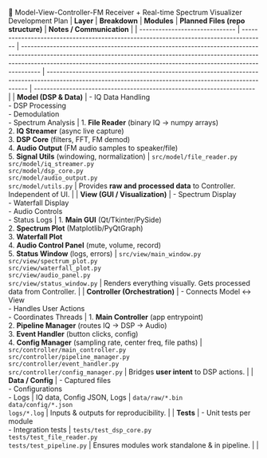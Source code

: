 📌 Model-View-Controller-FM Receiver + Real-time Spectrum Visualizer Development Plan 
| **Layer**                      | **Breakdown**                                                                         | **Modules**                                                                                                                                                                                                                                      | **Planned Files (repo structure)**                                                                                                                     | **Notes / Communication**                                             |
| ------------------------------ | ------------------------------------------------------------------------------------- | ------------------------------------------------------------------------------------------------------------------------------------------------------------------------------------------------------------------------------------------------ | ------------------------------------------------------------------------------------------------------------------------------------------------------ | --------------------------------------------------------------------- |
| **Model (DSP & Data)**         | - IQ Data Handling <br> - DSP Processing <br> - Demodulation <br> - Spectrum Analysis | 1. **File Reader** (binary IQ → numpy arrays)<br>2. **IQ Streamer** (async live capture)<br>3. **DSP Core** (filters, FFT, FM demod)<br>4. **Audio Output** (FM audio samples to speaker/file)<br>5. **Signal Utils** (windowing, normalization) | `src/model/file_reader.py` <br>`src/model/iq_streamer.py`<br>`src/model/dsp_core.py`<br>`src/model/audio_output.py`<br>`src/model/utils.py`            | Provides **raw and processed data** to Controller. Independent of UI. |
| **View (GUI / Visualization)** | - Spectrum Display <br> - Waterfall Display <br> - Audio Controls <br> - Status Logs  | 1. **Main GUI** (Qt/Tkinter/PySide)<br>2. **Spectrum Plot** (Matplotlib/PyQtGraph)<br>3. **Waterfall Plot**<br>4. **Audio Control Panel** (mute, volume, record)<br>5. **Status Window** (logs, errors)                                          | `src/view/main_window.py` <br>`src/view/spectrum_plot.py`<br>`src/view/waterfall_plot.py`<br>`src/view/audio_panel.py`<br>`src/view/status_window.py`  | Renders everything visually. Gets processed data from Controller.     |
| **Controller (Orchestration)** | - Connects Model ↔ View <br> - Handles User Actions <br> - Coordinates Threads        | 1. **Main Controller** (app entrypoint)<br>2. **Pipeline Manager** (routes IQ → DSP → Audio)<br>3. **Event Handler** (button clicks, config)<br>4. **Config Manager** (sampling rate, center freq, file paths)                                   | `src/controller/main_controller.py`<br>`src/controller/pipeline_manager.py`<br>`src/controller/event_handler.py`<br>`src/controller/config_manager.py` | Bridges **user intent** to DSP actions.                               |
| **Data / Config**              | - Captured files <br> - Configurations <br> - Logs                                    | IQ data, Config JSON, Logs                                                                                                                                                                                                                       | `data/raw/*.bin` <br>`data/config/*.json`<br>`logs/*.log`                                                                                              | Inputs & outputs for reproducibility.                                 |
| **Tests**                      | - Unit tests per module <br> - Integration tests                                      | `tests/test_dsp_core.py` <br>`tests/test_file_reader.py`<br>`tests/test_pipeline.py`                                                                                                                                                             | Ensures modules work standalone & in pipeline.                                                                                                         |                                                                       |

